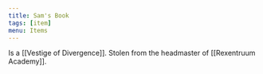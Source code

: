 ```yaml
---
title: Sam's Book
tags: [item]
menu: Items
---
```


Is a [[Vestige of Divergence]]. Stolen from the headmaster of [[Rexentruum Academy]].